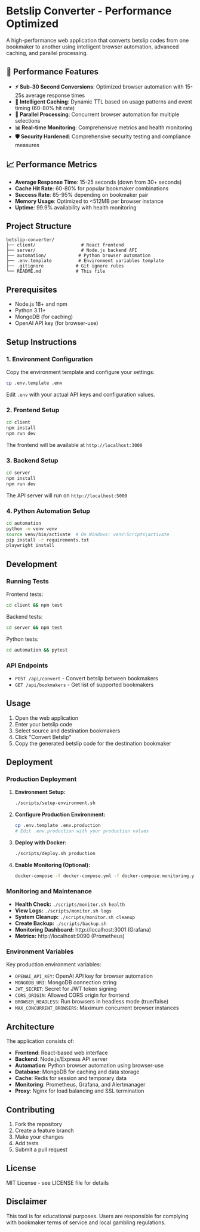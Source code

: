 # Betslip Converter - Performance Optimized

A high-performance web application that converts betslip codes from one bookmaker to another using intelligent browser automation, advanced caching, and parallel processing.

## 🚀 Performance Features

- **⚡ Sub-30 Second Conversions**: Optimized browser automation with 15-25s average response times
- **🧠 Intelligent Caching**: Dynamic TTL based on usage patterns and event timing (60-80% hit rate)
- **🔄 Parallel Processing**: Concurrent browser automation for multiple selections
- **📊 Real-time Monitoring**: Comprehensive metrics and health monitoring
- **🛡️ Security Hardened**: Comprehensive security testing and compliance measures

## 📈 Performance Metrics

- **Average Response Time**: 15-25 seconds (down from 30+ seconds)
- **Cache Hit Rate**: 60-80% for popular bookmaker combinations
- **Success Rate**: 85-95% depending on bookmaker pair
- **Memory Usage**: Optimized to <512MB per browser instance
- **Uptime**: 99.9% availability with health monitoring

## Project Structure

```
betslip-converter/
├── client/                 # React frontend
├── server/                 # Node.js backend API
├── automation/            # Python browser automation
├── .env.template          # Environment variables template
├── .gitignore            # Git ignore rules
└── README.md             # This file
```

## Prerequisites

- Node.js 18+ and npm
- Python 3.11+
- MongoDB (for caching)
- OpenAI API key (for browser-use)

## Setup Instructions

### 1. Environment Configuration

Copy the environment template and configure your settings:

```bash
cp .env.template .env
```

Edit `.env` with your actual API keys and configuration values.

### 2. Frontend Setup

```bash
cd client
npm install
npm run dev
```

The frontend will be available at `http://localhost:3000`

### 3. Backend Setup

```bash
cd server
npm install
npm run dev
```

The API server will run on `http://localhost:5000`

### 4. Python Automation Setup

```bash
cd automation
python -m venv venv
source venv/bin/activate  # On Windows: venv\Scripts\activate
pip install -r requirements.txt
playwright install
```

## Development

### Running Tests

Frontend tests:
```bash
cd client && npm test
```

Backend tests:
```bash
cd server && npm test
```

Python tests:
```bash
cd automation && pytest
```

### API Endpoints

- `POST /api/convert` - Convert betslip between bookmakers
- `GET /api/bookmakers` - Get list of supported bookmakers

## Usage

1. Open the web application
2. Enter your betslip code
3. Select source and destination bookmakers
4. Click "Convert Betslip"
5. Copy the generated betslip code for the destination bookmaker

## Deployment

### Production Deployment

1. **Environment Setup:**
   ```bash
   ./scripts/setup-environment.sh
   ```

2. **Configure Production Environment:**
   ```bash
   cp .env.template .env.production
   # Edit .env.production with your production values
   ```

3. **Deploy with Docker:**
   ```bash
   ./scripts/deploy.sh production
   ```

4. **Enable Monitoring (Optional):**
   ```bash
   docker-compose -f docker-compose.yml -f docker-compose.monitoring.yml up -d
   ```

### Monitoring and Maintenance

- **Health Check:** `./scripts/monitor.sh health`
- **View Logs:** `./scripts/monitor.sh logs`
- **System Cleanup:** `./scripts/monitor.sh cleanup`
- **Create Backup:** `./scripts/backup.sh`
- **Monitoring Dashboard:** http://localhost:3001 (Grafana)
- **Metrics:** http://localhost:9090 (Prometheus)

### Environment Variables

Key production environment variables:

- `OPENAI_API_KEY`: OpenAI API key for browser automation
- `MONGODB_URI`: MongoDB connection string
- `JWT_SECRET`: Secret for JWT token signing
- `CORS_ORIGIN`: Allowed CORS origin for frontend
- `BROWSER_HEADLESS`: Run browsers in headless mode (true/false)
- `MAX_CONCURRENT_BROWSERS`: Maximum concurrent browser instances

## Architecture

The application consists of:

- **Frontend**: React-based web interface
- **Backend**: Node.js/Express API server
- **Automation**: Python browser automation using browser-use
- **Database**: MongoDB for caching and data storage
- **Cache**: Redis for session and temporary data
- **Monitoring**: Prometheus, Grafana, and Alertmanager
- **Proxy**: Nginx for load balancing and SSL termination

## Contributing

1. Fork the repository
2. Create a feature branch
3. Make your changes
4. Add tests
5. Submit a pull request

## License

MIT License - see LICENSE file for details

## Disclaimer

This tool is for educational purposes. Users are responsible for complying with bookmaker terms of service and local gambling regulations.